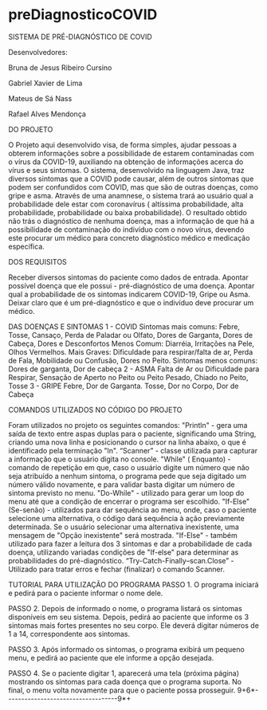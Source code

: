 # preDiagnosticoCOVID

SISTEMA DE PRÉ-DIAGNÓSTICO DE COVID

Desenvolvedores:

Bruna de Jesus Ribeiro Cursino

Gabriel Xavier de Lima

Mateus de Sá Nass

Rafael Alves Mendonça

DO PROJETO 

 O  Projeto  aqui  desenvolvido  visa,  de  forma  simples,  ajudar  pessoas  a  obterem  informações  sobre  a  possibilidade  de  estarem  contaminadas  com  o  vírus  da  COVID-19, auxiliando na obtenção de informações acerca do vírus e seus sintomas. 
 O  sistema,  desenvolvido  na  linguagem  Java,  traz  diversos  sintomas  que  a 
 COVID  pode  causar,  além  de  outros  sintomas  que  podem  ser  confundidos  com  COVID,  mas  que  são  de  outras  doenças,  como  gripe  e  asma.  Através  de  uma  anamnese,  o  sistema  trará  ao  usuário  qual  a  probabilidade  dele  estar  com  coronavírus ( altíssima  probabilidade,  alta  probabilidade,  probabilidade  ou  baixa  probabilidade). 
 O  resultado  obtido  não  trás  o  diagnóstico  de  nenhuma  doença,  mas  a  informação  de  que  há  a  possibilidade  de  contaminação  do  indivíduo  com  o  novo  vírus,  devendo  este  procurar  um  médico  para  concreto  diagnóstico  médico  e  medicação específica. 
 
DOS REQUISITOS 
 
 Receber diversos sintomas do paciente como dados de entrada. 
 Apontar possível doença que ele possui - pré-diagnóstico de uma doença. 
 Apontar  qual  a  probabilidade  de  os  sintomas  indicarem  COVID-19,  Gripe  ou  Asma. 
 Deixar  claro  que  é  um  pré-diagnóstico  e  que  o  indivíduo  deve  procurar  um  médico. 
 
DAS DOENÇAS E SINTOMAS 
  1	- COVID 
 Sintomas mais comuns: Febre,  Tosse, Cansaço, Perda de Paladar ou Olfato, Dores  de Garganta, Dores de Cabeça, Dores e Desconfortos 
 Menos Comum: Diarréia, Irritações na Pele, Olhos Vermelhos. 
 Mais Graves:  Dificuldade para respirar/falta de ar, Perda de Fala, Mobilidade ou  Confusão, Dores no Peito. 
 Sintomas menos comuns: Dores de garganta, Dor de cabeça 
  2	- ASMA 
 Falta de Ar ou Dificuldade para Respirar, Sensação de Aperto no Peito ou Peito 
 Pesado, Chiado no Peito, Tosse 
  3	- GRIPE 
 Febre, Dor de Garganta. Tosse, Dor no Corpo, Dor de Cabeça 
 
COMANDOS UTILIZADOS NO CÓDIGO DO PROJETO 
 
 Foram utilizados no projeto os seguintes comandos: 
 "Println"  -  gera  uma  saída  de  texto  entre  aspas  duplas  para  o  paciente,  significando  uma  String,  criando  uma  nova  linha  e  posicionando  o  cursor  na  linha  abaixo, o que é identificado pela terminação "ln". 
 “Scanner”  -  classe  utilizada  para  capturar  a  informação  que  o  usuário  digita  no  console. 
 "While" ( Enquanto)  -  comando  de  repetição  em  que,  caso  o  usuário  digite  um  número  que  não  seja  atribuído  a  nenhum  sintoma,  o  programa  pede  que  seja  digitado  um  número  válido  novamente,  e  para  validar  basta  digitar  um  número  de  sintoma previsto no menu. 
 "Do-While"  -  utilizado  para  gerar  um  loop  do  menu  até  que  a  condição  de  encerrar o programa ser escolhido. 
 "If-Else"  (Se-senão)  -  utilizados  para  dar  sequência  ao  menu,  onde,  caso  o  paciente  selecione  uma  alternativa,  o  código  dará  sequência  à  ação  previamente  determinada.  Se  o  usuário  selecionar  uma  alternativa  inexistente,  uma  mensagem  de "Opção inexistente" será mostrada. 
 "If-Else"  -  também  utilizado  para  fazer  a  leitura  dos  3  sintomas  e  dar  a  probabilidade  de  cada  doença,  utilizando  variadas  condições  de  "If-else"  para  determinar as probabilidades do pré-diagnóstico. 
 “Try-Catch-Finally–scan.Close”  -  Utilizado  para  tratar  erros  e  fechar  (finalizar)  o comando Scanner. 
 
TUTORIAL PARA UTILIZAÇÃO DO PROGRAMA 
 PASSO 1.  O programa iniciará e pedirá para o paciente informar o nome dele. 
 
 PASSO  2.  Depois  de  informado  o  nome,  o  programa  listará  os  sintomas  disponíveis  em  seu  sistema.  Depois,  pedirá  ao  paciente  que  informe  os  3  sintomas  mais  fortes  presentes  no  seu  corpo.  Ele  deverá  digitar  números  de  1  a  14,  correspondente  aos  sintomas. 
 
 PASSO  3.  Após  informado  os  sintomas,  o  programa  exibirá  um  pequeno  menu,  e  pedirá ao paciente que ele informe a opção desejada. 
 
 PASSO  4.  Se  o  paciente  digitar  1,  aparecerá  uma  tela  (próxima  página)  mostrando  os  sintomas  para  cada  doença  que  o  programa  suporta.  No  final,  o  menu  volta  novamente para que o paciente possa prosseguir. 9+6*-----------------------------------9*+ 

  

